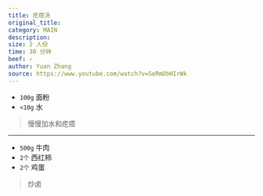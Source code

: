 ```yaml
---
title: 疙瘩汤
original_title: 
category: MAIN
description: 
size: 2 人份
time: 30 分钟
beef: ✓
author: Yuan Zhang
source: https://www.youtube.com/watch?v=SeRmDbHIrWk
---
```


* `100g` 面粉
* `<10g` 水

> 慢慢加水和疙瘩

---

* `500g` 牛肉
* `2个` 西红柿
* `2个` 鸡蛋

> 炒卤 

